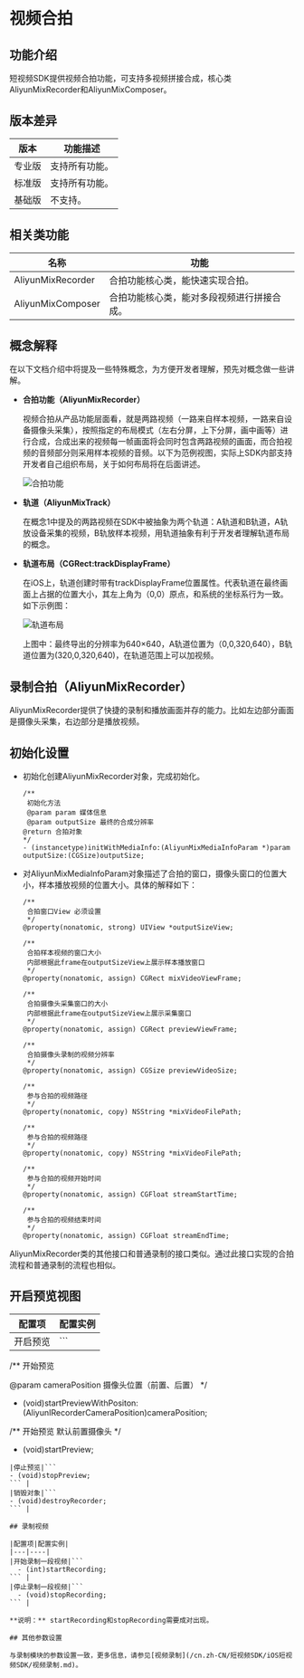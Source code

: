 # 视频合拍

## 功能介绍

短视频SDK提供视频合拍功能，可支持多视频拼接合成，核心类AliyunMixRecorder和AliyunMixComposer。

## 版本差异

|版本|功能描述|
|--|----|
|专业版|支持所有功能。|
|标准版|支持所有功能。|
|基础版|不支持。|

## 相关类功能

|名称|功能|
|--|--|
|AliyunMixRecorder|合拍功能核心类，能快速实现合拍。|
|AliyunMixComposer|合拍功能核心类，能对多段视频进行拼接合成。|

## 概念解释

在以下文档介绍中将提及一些特殊概念，为方便开发者理解，预先对概念做一些讲解。

-   **合拍功能（AliyunMixRecorder）**

    视频合拍从产品功能层面看，就是两路视频（一路来自样本视频，一路来自设备摄像头采集），按照指定的布局模式（左右分屏，上下分屏，画中画等）进行合成，合成出来的视频每一帧画面将会同时包含两路视频的画面，而合拍视频的音频部分则采用样本视频的音频。以下为范例视图，实际上SDK内部支持开发者自己组织布局，关于如何布局将在后面讲述。

    ![合拍功能](https://static-aliyun-doc.oss-accelerate.aliyuncs.com/assets/img/zh-CN/5742805061/p181623.png)

-   **轨道（AliyunMixTrack）**

    在概念1中提及的两路视频在SDK中被抽象为两个轨道：A轨道和B轨道，A轨放设备采集的视频，B轨放样本视频，用轨道抽象有利于开发者理解轨道布局的概念。

-   **轨道布局（CGRect:trackDisplayFrame）**

    在iOS上，轨道创建时带有trackDisplayFrame位置属性。代表轨道在最终画面上占据的位置大小，其左上角为（0,0）原点，和系统的坐标系行为一致。如下示例图：

    ![轨道布局](https://static-aliyun-doc.oss-accelerate.aliyuncs.com/assets/img/zh-CN/5742805061/p181626.png)

    上图中：最终导出的分辨率为640×640，A轨道位置为（0,0,320,640），B轨道位置为\(320,0,320,640\)，在轨道范围上可以加视频。


## 录制合拍（AliyunMixRecorder）

AliyunMixRecorder提供了快捷的录制和播放画面并存的能力。比如左边部分画面是摄像头采集，右边部分是播放视频。

## 初始化设置

-   初始化创建AliyunMixRecorder对象，完成初始化。

    ```
    /**
     初始化方法
     @param param 媒体信息
     @param outputSize 最终的合成分辨率 
    @return 合拍对象 
    */
    - (instancetype)initWithMediaInfo:(AliyunMixMediaInfoParam *)param outputSize:(CGSize)outputSize;
    ```

-   对AliyunMixMediaInfoParam对象描述了合拍的窗口，摄像头窗口的位置大小，样本播放视频的位置大小。具体的解释如下：

    ```
    /**
     合拍窗口View 必须设置
     */
    @property(nonatomic, strong) UIView *outputSizeView;
    
    /**
     合拍样本视频的窗口大小
     内部根据此frame在outputSizeView上展示样本播放窗口
     */
    @property(nonatomic, assign) CGRect mixVideoViewFrame;
    
    /**
     合拍摄像头采集窗口的大小
     内部根据此frame在outputSizeView上展示采集窗口
     */
    @property(nonatomic, assign) CGRect previewViewFrame;
    
    /**
     合拍摄像头录制的视频分辨率
     */
    @property(nonatomic, assign) CGSize previewVideoSize;
    
    /**
     参与合拍的视频路径
     */
    @property(nonatomic, copy) NSString *mixVideoFilePath;
    
    /**
     参与合拍的视频路径
     */
    @property(nonatomic, copy) NSString *mixVideoFilePath;
    
    /**
     参与合拍的视频开始时间
     */
    @property(nonatomic, assign) CGFloat streamStartTime;
    
    /**
     参与合拍的视频结束时间
     */
    @property(nonatomic, assign) CGFloat streamEndTime;
    ```


AliyunMixRecorder类的其他接口和普通录制的接口类似。通过此接口实现的合拍流程和普通录制的流程也相似。

## 开启预览视图

|配置项|配置实例|
|---|----|
|开启预览|```
/** 
开始预览

@param cameraPosition 摄像头位置（前置、后置）
 */
- (void)startPreviewWithPositon:(AliyunIRecorderCameraPosition)cameraPosition;

/**
 开始预览 默认前置摄像头
 */
- (void)startPreview;
``` |
|停止预览|```
- (void)stopPreview;
``` |
|销毁对象|```
- (void)destroyRecorder;
``` |

## 录制视频

|配置项|配置实例|
|---|----|
|开始录制一段视频|```
  - (int)startRecording;
``` |
|停止录制一段视频|```
  - (void)stopRecording;
``` |

**说明：** startRecording和stopRecording需要成对出现。

## 其他参数设置

与录制模块的参数设置一致，更多信息，请参见[视频录制](/cn.zh-CN/短视频SDK/iOS短视频SDK/视频录制.md)。

